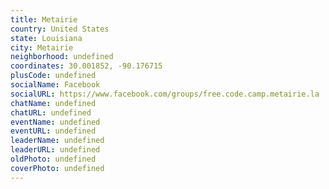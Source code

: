 ```yaml
---
title: Metairie
country: United States
state: Louisiana
city: Metairie
neighborhood: undefined
coordinates: 30.001852, -90.176715
plusCode: undefined
socialName: Facebook
socialURL: https://www.facebook.com/groups/free.code.camp.metairie.la
chatName: undefined
chatURL: undefined
eventName: undefined
eventURL: undefined
leaderName: undefined
leaderURL: undefined
oldPhoto: undefined
coverPhoto: undefined
---
```

